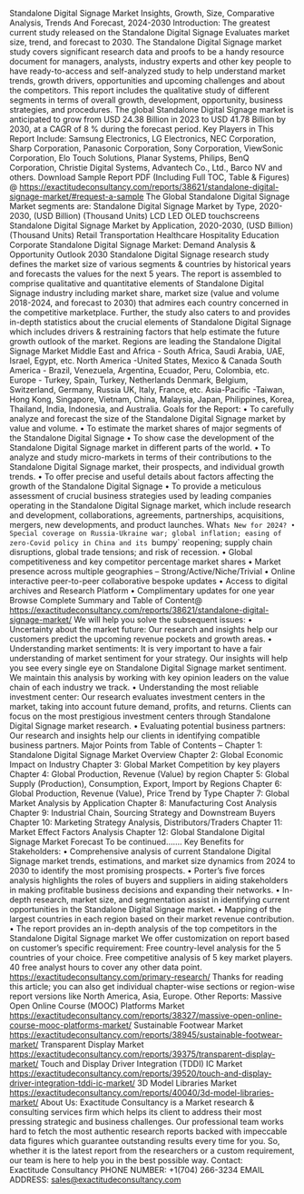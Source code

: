 Standalone Digital Signage Market Insights, Growth, Size, Comparative Analysis, Trends And Forecast, 2024-2030 
Introduction:
The greatest current  study released on the Standalone Digital Signage Evaluates market size, trend, and forecast to 2030. The Standalone Digital Signage market study covers significant research data and proofs to be a handy resource document for managers, analysts, industry experts and other key people to have ready-to-access and self-analyzed study to help understand market trends, growth drivers, opportunities and upcoming challenges and about the competitors. This report includes the qualitative study of different segments in terms of overall growth, development, opportunity, business strategies, and procedures. 
The global Standalone Digital Signage market is anticipated to grow from USD 24.38 Billion in 2023 to USD 41.78 Billion by 2030, at a CAGR of 8 % during the forecast period.
Key Players in This Report Include: 
Samsung Electronics, LG Electronics, NEC Corporation, Sharp Corporation, Panasonic Corporation, Sony Corporation, ViewSonic Corporation, Elo Touch Solutions, Planar Systems, Philips, BenQ Corporation, Christie Digital Systems, Advantech Co., Ltd., Barco NV and others.
Download Sample Report PDF (Including Full TOC, Table & Figures) @ 
https://exactitudeconsultancy.com/reports/38621/standalone-digital-signage-market/#request-a-sample
The Global Standalone Digital Signage Market segments are:
Standalone Digital Signage Market by Type, 2020-2030, (USD Billion) (Thousand Units)
LCD
LED
OLED
touchscreens
Standalone Digital Signage Market by Application, 2020-2030, (USD Billion) (Thousand Units)
Retail
Transportation
Healthcare
Hospitality
Education
Corporate
Standalone Digital Signage Market: Demand Analysis & Opportunity Outlook 2030
Standalone Digital Signage research study defines the market size of various segments & countries by historical years and forecasts the values for the next 5 years. The report is assembled to comprise qualitative and quantitative elements of Standalone Digital Signage industry including market share, market size (value and volume 2018-2024, and forecast to 2030) that admires each country concerned in the competitive marketplace. Further, the study also caters to and provides in-depth statistics about the crucial elements of Standalone Digital Signage which includes drivers & restraining factors that help estimate the future growth outlook of the market.
Regions are leading the Standalone Digital Signage Market
Middle East and Africa - South Africa, Saudi Arabia, UAE, Israel, Egypt, etc.
North America -United States, Mexico & Canada
South America - Brazil, Venezuela, Argentina, Ecuador, Peru, Colombia, etc.
Europe - Turkey, Spain, Turkey, Netherlands Denmark, Belgium, Switzerland, Germany, Russia UK, Italy, France, etc.
Asia-Pacific -Taiwan, Hong Kong, Singapore, Vietnam, China, Malaysia, Japan, Philippines, Korea, Thailand, India, Indonesia, and Australia.
Goals for the Report:
•	To carefully analyze and forecast the size of the Standalone Digital Signage market by value and volume.
•	To estimate the market shares of major segments of the Standalone Digital Signage 
•	To show case the development of the Standalone Digital Signage market in different parts of the world.
•	To analyze and study micro-markets in terms of their contributions to the Standalone Digital Signage market, their prospects, and individual growth trends.
•	To offer precise and useful details about factors affecting the growth of the Standalone Digital Signage 
•	To provide a meticulous assessment of crucial business strategies used by leading companies operating in the Standalone Digital Signage market, which include research and development, collaborations, agreements, partnerships, acquisitions, mergers, new developments, and product launches.
What`s New for 2024?
•	Special coverage on Russia-Ukraine war; global inflation; easing of zero-Covid policy in China and its `bumpy` reopening; supply chain disruptions, global trade tensions; and risk of recession.
•	Global competitiveness and key competitor percentage market shares
•	Market presence across multiple geographies – Strong/Active/Niche/Trivial
•	Online interactive peer-to-peer collaborative bespoke updates
•	Access to digital archives and Research Platform
•	Complimentary updates for one year
Browse Complete Summary and Table of Content@  
https://exactitudeconsultancy.com/reports/38621/standalone-digital-signage-market/
We will help you solve the subsequent issues:
•	Uncertainty about the market future: Our research and insights help our customers predict the upcoming revenue pockets and growth areas.
•	Understanding market sentiments: It is very important to have a fair understanding of market sentiment for your strategy. Our insights will help you see every single eye on Standalone Digital Signage market sentiment. We maintain this analysis by working with key opinion leaders on the value chain of each industry we track.
•	Understanding the most reliable investment center: Our research evaluates investment centers in the market, taking into account future demand, profits, and returns. Clients can focus on the most prestigious investment centers through Standalone Digital Signage market research.
•	Evaluating potential business partners: Our research and insights help our clients in identifying compatible business partners.
Major Points from Table of Contents –
Chapter 1: Standalone Digital Signage Market Overview
Chapter 2: Global Economic Impact on Industry
Chapter 3: Global Market Competition by key players
Chapter 4: Global Production, Revenue (Value) by region
Chapter 5: Global Supply (Production), Consumption, Export, Import by Regions
Chapter 6: Global Production, Revenue (Value), Price Trend by Type
Chapter 7: Global Market Analysis by Application
Chapter 8: Manufacturing Cost Analysis
Chapter 9: Industrial Chain, Sourcing Strategy and Downstream Buyers
Chapter 10: Marketing Strategy Analysis, Distributors/Traders
Chapter 11: Market Effect Factors Analysis
Chapter 12: Global Standalone Digital Signage Market Forecast
To be continued…….
Key Benefits for Stakeholders:
•	Comprehensive analysis of current Standalone Digital Signage market trends, estimations, and market size dynamics from 2024 to 2030 to identify the most promising prospects.
•	Porter’s five forces analysis highlights the roles of buyers and suppliers in aiding stakeholders in making profitable business decisions and expanding their networks.
•	In-depth research, market size, and segmentation assist in identifying current opportunities in the Standalone Digital Signage market.
•	Mapping of the largest countries in each region based on their market revenue contribution.
•	The report provides an in-depth analysis of the top competitors in the Standalone Digital Signage market
We offer customization on report based on customer’s specific requirement:
Free country-level analysis for the 5 countries of your choice.
Free competitive analysis of 5 key market players.
40 free analyst hours to cover any other data point.
https://exactitudeconsultancy.com/primary-research/
Thanks for reading this article; you can also get individual chapter-wise sections or region-wise report versions like North America, Asia, Europe.
Other Reports:
Massive Open Online Course (MOOC) Platforms Market
https://exactitudeconsultancy.com/reports/38327/massive-open-online-course-mooc-platforms-market/
Sustainable Footwear Market
https://exactitudeconsultancy.com/reports/38945/sustainable-footwear-market/
Transparent Display Market
https://exactitudeconsultancy.com/reports/39375/transparent-display-market/
Touch and Display Driver Integration (TDDI) IC Market
https://exactitudeconsultancy.com/reports/39520/touch-and-display-driver-integration-tddi-ic-market/
3D Model Libraries Market
https://exactitudeconsultancy.com/reports/40040/3d-model-libraries-market/
About Us:
Exactitude Consultancy is a Market research & consulting services firm which helps its client to address their most pressing strategic and business challenges. Our professional team works hard to fetch the most authentic research reports backed with impeccable data figures which guarantee outstanding results every time for you. So, whether it is the latest report from the researchers or a custom requirement, our team is here to help you in the best possible way.
Contact:  
Exactitude Consultancy
PHONE NUMBER: +1(704) 266-3234
EMAIL ADDRESS: sales@exactitudeconsultancy.com

